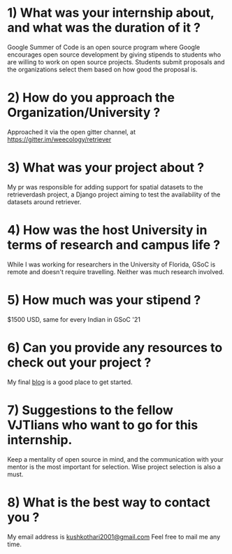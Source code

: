 # 1) What was your internship about, and what was the duration of it ?

Google Summer of Code is an open source program where Google encourages open source development by giving stipends to students who are willing to work on open source projects. Students submit proposals and the organizations select them based on how good the proposal is.

# 2) How do you approach the Organization/University ?

Approached it via the open gitter channel, at https://gitter.im/weecology/retriever

# 3) What was your project about ?

My pr was responsible for adding support for spatial datasets to the retrieverdash project, a Django project aiming to test the availability of the datasets around retriever.

# 4) How was the host University in terms of research and campus life ?

While I was working for researchers in the University of Florida, GSoC is remote and doesn&#39;t require travelling. Neither was much research involved.

# 5) How much was your stipend ?

$1500 USD, same for every Indian in GSoC &#39;21

# 6) Can you provide any resources to check out your project ?

My final [blog](https://kushkothari200-medium.com/gsoc-final-report-6fcade313d9f) is a good place to get started.

# 7) Suggestions to the fellow VJTIians who want to go for this internship.

Keep a mentality of open source in mind, and the communication with your mentor is the most important for selection. Wise project selection is also a must.

# 8) What is the best way to contact you ?

My email address is [kushkothari2001@gmail.com](mailto:kushkothari2001@gmail.com) Feel free to mail me any time.